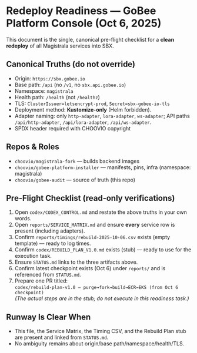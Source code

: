 # Redeploy Readiness — GoBee Platform Console (Oct 6, 2025)

This document is the single, canonical pre-flight checklist for a **clean redeploy** of all Magistrala services into SBX.

## Canonical Truths (do not override)
- Origin: `https://sbx.gobee.io`
- Base path: `/api` (no `/v1`, no `sbx.api.gobee.io`)
- Namespace: `magistrala`
- Health path: `/health` (not `/healthz`)
- TLS: `ClusterIssuer=letsencrypt-prod`, `Secret=sbx-gobee-io-tls`
- Deployment method: **Kustomize-only** (Helm forbidden).
- Adapter naming: only `http-adapter`, `lora-adapter`, `ws-adapter`; API paths `/api/http-adapter`, `/api/lora-adapter`, `/api/ws-adapter`.
- SPDX header required with CHOOVIO copyright

## Repos & Roles
- `choovio/magistrala-fork` — builds backend images
- `choovio/gobee-platform-installer` — manifests, pins, infra (namespace: magistrala)
- `choovio/gobee-audit` — source of truth (this repo)

## Pre-Flight Checklist (read-only verifications)
1. Open `codex/CODEX_CONTROL.md` and restate the above truths in your own words.
2. Open `reports/SERVICE_MATRIX.md` and ensure **every** service row is present (including adapters).
3. Confirm `reports/timings/rebuild-2025-10-06.csv` exists (empty template) — ready to log times.
4. Confirm `codex/REBUILD_PLAN_V1.0.md` exists (stub) — ready to use for the execution task.
5. Ensure `STATUS.md` links to the three artifacts above.
6. Confirm latest checkpoint exists (Oct 6) under `reports/` and is referenced from `STATUS.md`.
7. Prepare one PR titled:  
   `codex/rebuild-plan-v1.0 — purge→fork→build→ECR→EKS (from Oct 6 checkpoint)`  
   *(The actual steps are in the stub; do not execute in this readiness task.)*

## Runway Is Clear When
- This file, the Service Matrix, the Timing CSV, and the Rebuild Plan stub are present and linked from `STATUS.md`.
- No ambiguity remains about origin/base path/namespace/health/TLS.
